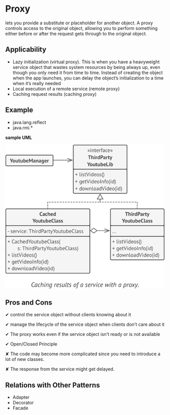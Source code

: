 # **Proxy**
lets you provide a substitute or placeholder for another object. A proxy controls access to the original object, allowing you to perform
something either before or after the request gets through to the original object.

## Applicability
- Lazy initialization (virtual proxy). This is when you have a heavyweight service object that wastes system resources by being always up, even though you only need it from time to time. Instead of creating the object when the app launches, you can delay the object’s initialization to a time when it’s really needed
- Local execution of a remote service (remote proxy)
- Caching request results (caching proxy)

## Example
-  java.lang.reflect
-  java.rmi.* 


**sample UML**

![Proxy sample UML](proxy.png "Proxy sample UML")

## Pros and Cons
✔ control the service object without clients knowing about it

✔ manage the lifecycle of the service object when clients don’t care about it

✔ The proxy works even if the service object isn’t ready or is not available

✔ Open/Closed Principle

✘ The code may become more complicated since you need to introduce a lot of new classes.

✘ The response from the service might get delayed.

## Relations with Other Patterns
- Adapter 
- Decorator
- Facade

